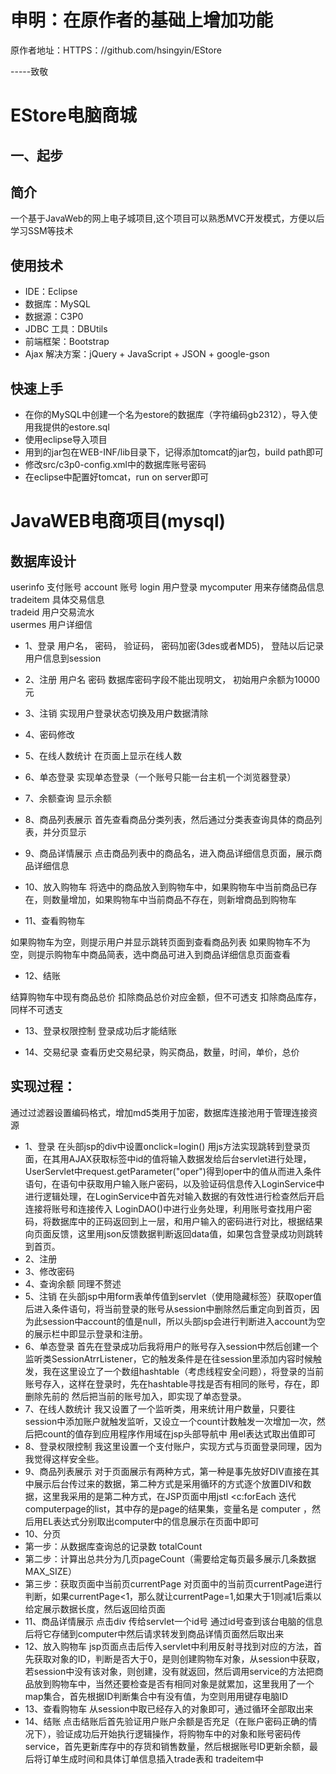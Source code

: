 
申明：在原作者的基础上增加功能
====
原作者地址：HTTPS：//github.com/hsingyin/EStore
  
  
  -----致敬



EStore电脑商城
====


一、起步
-------

简介
-------
一个基于JavaWeb的网上电子城项目,这个项目可以熟悉MVC开发模式，方便以后学习SSM等技术

使用技术
-------
* IDE：Eclipse
* 数据库：MySQL
* 数据源：C3P0
* JDBC 工具：DBUtils
* 前端框架：Bootstrap
* Ajax 解决方案：jQuery + JavaScript + JSON + google-gson

快速上手
-------
* 在你的MySQL中创建一个名为estore的数据库（字符编码gb2312），导入使用我提供的estore.sql
* 使用eclipse导入项目
* 用到的jar包在WEB-INF/lib目录下，记得添加tomcat的jar包，build path即可
* 修改src/c3p0-config.xml中的数据库账号密码
* 在eclipse中配置好tomcat，run on server即可



JavaWEB电商项目(mysql)
====
数据库设计
-------

userinfo 支付账号
account  账号
login    用户登录
mycomputer   用来存储商品信息
tradeitem  具体交易信息  
tradeid  用户交易流水   
usermes  用户详细信


* 1、登录
用户名，
密码，
验证码，
密码加密(3des或者MD5)，
登陆以后记录用户信息到session

* 2、注册
用户名
密码
数据库密码字段不能出现明文，
初始用户余额为10000元

* 3、注销
实现用户登录状态切换及用户数据清除

* 4、密码修改

* 5、在线人数统计
在页面上显示在线人数

* 6、单态登录
实现单态登录（一个账号只能一台主机一个浏览器登录）

* 7、余额查询
显示余额

* 8、商品列表展示
首先查看商品分类列表，然后通过分类表查询具体的商品列表，并分页显示

* 9、商品详情展示
点击商品列表中的商品名，进入商品详细信息页面，展示商品详细信息

* 10、放入购物车
将选中的商品放入到购物车中，如果购物车中当前商品已存在，则数量增加，如果购物车中当前商品不存在，则新增商品到购物车

* 11、查看购物车

如果购物车为空，则提示用户并显示跳转页面到查看商品列表
如果购物车不为空，则提示购物车中商品简表，选中商品可进入到商品详细信息页面查看
* 12、结账

结算购物车中现有商品总价
扣除商品总价对应金额，但不可透支
扣除商品库存，同样不可透支

* 13、登录权限控制
登录成功后才能结账

* 14、交易纪录
查看历史交易纪录，购买商品，数量，时间，单价，总价






实现过程：
-------
通过过滤器设置编码格式，增加md5类用于加密，数据库连接池用于管理连接资源
* 1、登录
在头部jsp的div中设置onclick=login() 用js方法实现跳转到登录页面，在其用AJAX获取标签中id的值将输入数据发给后台servlet进行处理，UserServlet中request.getParameter("oper")得到oper中的值从而进入条件语句，在语句中获取用户输入账户密码，以及验证码信息传入LoginService中进行逻辑处理，在LoginService中首先对输入数据的有效性进行检查然后开启连接将账号和连接传入 LoginDAO()中进行业务处理，利用账号查找用户密码，将数据库中的正码返回到上一层，和用户输入的密码进行对比，根据结果向页面反馈，这里用json反馈数据判断返回data值，如果包含登录成功则跳转到首页。
* 2、注册 
* 3、修改密码
* 4、查询余额  同理不赘述
* 5、注销
在头部jsp中用form表单传值到servlet（使用隐藏标签）获取oper值后进入条件语句，将当前登录的账号从session中删除然后重定向到首页，因为此session中account的值是null，所以头部jsp会进行判断进入account为空的展示栏中即显示登录和注册。
* 6、单态登录
首先在登录成功后我将用户的账号存入session中然后创建一个监听类SessionAtrrListener，它的触发条件是在往session里添加内容时候触发，我在这里设立了一个数组hashtable（考虑线程安全问题），将登录的当前账号存入，这样在登录时，先在hashtable寻找是否有相同的账号，存在，即删除先前的
然后把当前的账号加入，即实现了单态登录。
* 7、在线人数统计
我又设置了一个监听类，用来统计用户数量，只要往session中添加账户就触发监听，又设立一个count计数触发一次增加一次，然后把count的值存到应用程序作用域在jsp头部导航中  用el表达式取出值即可
* 8、登录权限控制
我这里设置一个支付账户，实现方式与页面登录同理，因为我觉得这样安全些。
* 9、商品列表展示
对于页面展示有两种方式，第一种是事先放好DIV直接在其中展示后台传过来的数据，第二种方式是采用循环的方式逐个放置DIV和数据，这里我采用的是第二种方式，在JSP页面中用jstl  <c:forEach  迭代 computerpage的list，其中存的是page的结果集，变量名是 computer ，然后用EL表达式分别取出computer中的信息展示在页面中即可
* 10、分页
* 第一步：从数据库查询总的记录数  totalCount
* 第二步：计算出总共分为几页pageCount（需要给定每页最多展示几条数据MAX_SIZE）
* 第三步：获取页面中当前页currentPage
对页面中的当前页currentPage进行判断，如果currentPage<1，那么就让currentPage=1,如果大于1则减1后乘以给定展示数据长度，然后返回给页面
* 11、商品详情展示
点击div 传给servlet一个id号  通过id号查到该台电脑的信息后将它存储到computer中然后请求转发到商品详情页面然后取出来
* 12、放入购物车
jsp页面点击后传入servlet中利用反射寻找到对应的方法，首先获取对象的ID，判断是否大于0，是则创建购物车对象，从session中获取，若session中没有该对象，则创建，没有就返回，然后调用service的方法把商品放到购物车中，当然还要检查是否有相同对象是就累加，这里我用了一个map集合，首先根据ID判断集合中有没有值，为空则用用键存电脑ID
* 13、查看购物车
从session中取已经存入的对象即可，通过循环全部取出来
* 14、结账
点击结账后首先验证用户账户余额是否充足（在账户密码正确的情况下），验证成功后开始执行逻辑操作，将购物车中的对象和账号密码传service，首先更新库存中的存货和销售数量，然后根据账号ID更新余额，最后将订单生成时间和具体订单信息插入trade表和 tradeitem中
